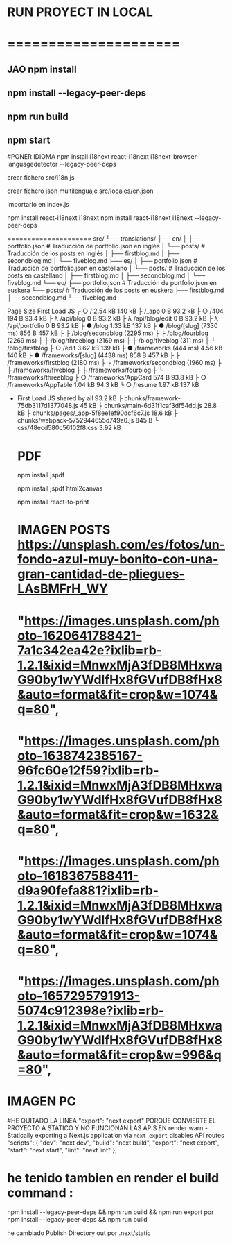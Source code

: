 # RUN PROYECT IN LOCAL
# =====================
## JAO npm install 
## npm install --legacy-peer-deps
## npm run build
## npm start


#PONER IDIOMA
npm install i18next react-i18next i18next-browser-languagedetector --legacy-peer-deps

crear fichero src/i18n.js

crear fichero json multilenguaje
    src/locales/en.json

importarlo en index.js





npm install react-i18next i18next
npm install react-i18next i18next --legacy-peer-deps

=====================
src/
└── translations/
    ├── en/
    │   ├── portfolio.json      # Traducción de portfolio.json en inglés
    │   └── posts/              # Traducción de los posts en inglés
    │       ├── firstblog.md
    │       ├── secondblog.md
    │       └── fiveblog.md
    ├── es/
    │   ├── portfolio.json      # Traducción de portfolio.json en castellano
    │   └── posts/              # Traducción de los posts en castellano
    │       ├── firstblog.md
    │       ├── secondblog.md
    │       └── fiveblog.md
    └── eu/
        ├── portfolio.json      # Traducción de portfolio.json en euskera
        └── posts/              # Traducción de los posts en euskera
            ├── firstblog.md
            ├── secondblog.md
            └── fiveblog.md


Page                                       Size     First Load JS
┌ ○ /                                      2.54 kB         140 kB
├   /_app                                  0 B            93.2 kB
├ ○ /404                                   194 B          93.4 kB
├ λ /api/blog                              0 B            93.2 kB
├ λ /api/blog/edit                         0 B            93.2 kB
├ λ /api/portfolio                         0 B            93.2 kB
├ ● /blog                                  1.33 kB         137 kB
├ ● /blog/[slug] (7330 ms)                 856 B           457 kB
├   ├ /blog/secondblog (2295 ms)
├   ├ /blog/fourblog (2269 ms)
├   ├ /blog/threeblog (2169 ms)
├   ├ /blog/fiveblog (311 ms)
├   └ /blog/firstblog
├ ○ /edit                                  3.62 kB         139 kB
├ ● /frameworks (444 ms)                   4.56 kB         140 kB
├ ● /frameworks/[slug] (4438 ms)           858 B           457 kB
├   ├ /frameworks/firstblog (2180 ms)
├   ├ /frameworks/secondblog (1960 ms)
├   ├ /frameworks/fiveblog
├   ├ /frameworks/fourblog
├   └ /frameworks/threeblog
├ ○ /frameworks/AppCard                    574 B          93.8 kB
├ ○ /frameworks/AppTable                   1.04 kB        94.3 kB
└ ○ /resume                                1.97 kB         137 kB
+ First Load JS shared by all              93.2 kB
  ├ chunks/framework-75db3117d1377048.js   45 kB
  ├ chunks/main-6d31f1caf3df54dd.js        28.8 kB
  ├ chunks/pages/_app-5f8ee1ef90dcf6c7.js  18.6 kB
  ├ chunks/webpack-5752944655d749a0.js     845 B
  └ css/48ecd580c56102f8.css               3.92 kB

  # PDF
  npm install jspdf

  npm install jspdf html2canvas

  npm install react-to-print

  # IMAGEN POSTS https://unsplash.com/es/fotos/un-fondo-azul-muy-bonito-con-una-gran-cantidad-de-pliegues-LAsBMFrH_WY
  # "https://images.unsplash.com/photo-1620641788421-7a1c342ea42e?ixlib=rb-1.2.1&ixid=MnwxMjA3fDB8MHxwaG90by1wYWdlfHx8fGVufDB8fHx8&auto=format&fit=crop&w=1074&q=80",
  #   "https://images.unsplash.com/photo-1638742385167-96fc60e12f59?ixlib=rb-1.2.1&ixid=MnwxMjA3fDB8MHxwaG90by1wYWdlfHx8fGVufDB8fHx8&auto=format&fit=crop&w=1632&q=80",
  #   "https://images.unsplash.com/photo-1618367588411-d9a90fefa881?ixlib=rb-1.2.1&ixid=MnwxMjA3fDB8MHxwaG90by1wYWdlfHx8fGVufDB8fHx8&auto=format&fit=crop&w=1074&q=80",
  #   "https://images.unsplash.com/photo-1657295791913-5074c912398e?ixlib=rb-1.2.1&ixid=MnwxMjA3fDB8MHxwaG90by1wYWdlfHx8fGVufDB8fHx8&auto=format&fit=crop&w=996&q=80",
 #  IMAGEN PC


 #HE QUITADO LA LINEA "export": "next export" PORQUE CONVIERTE EL PROYECTO A STATICO Y NO FUNCIONAN LAS APIS EN render
        warn  - Statically exporting a Next.js application via `next export` disables API routes
 "scripts": {
    "dev": "next dev",
    "build": "next build",
    "export": "next export",
    "start": "next start",
    "lint": "next lint"
  },
# he tenido tambien en render el build command :
  npm install --legacy-peer-deps && npm run build && npm run export
por 
  npm install --legacy-peer-deps && npm run build 

  he cambiado Publish Directory out por .next/static


